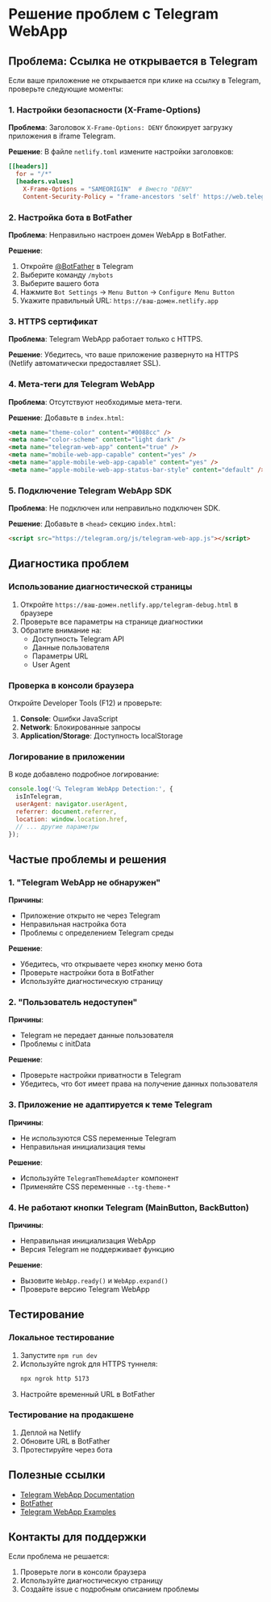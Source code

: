 # Решение проблем с Telegram WebApp

## Проблема: Ссылка не открывается в Telegram

Если ваше приложение не открывается при клике на ссылку в Telegram, проверьте следующие моменты:

### 1. Настройки безопасности (X-Frame-Options)

**Проблема**: Заголовок `X-Frame-Options: DENY` блокирует загрузку приложения в iframe Telegram.

**Решение**: В файле `netlify.toml` измените настройки заголовков:

```toml
[[headers]]
  for = "/*"
  [headers.values]
    X-Frame-Options = "SAMEORIGIN"  # Вместо "DENY"
    Content-Security-Policy = "frame-ancestors 'self' https://web.telegram.org https://telegram.org"
```

### 2. Настройка бота в BotFather

**Проблема**: Неправильно настроен домен WebApp в BotFather.

**Решение**:
1. Откройте [@BotFather](https://t.me/BotFather) в Telegram
2. Выберите команду `/mybots`
3. Выберите вашего бота
4. Нажмите `Bot Settings` → `Menu Button` → `Configure Menu Button`
5. Укажите правильный URL: `https://ваш-домен.netlify.app`

### 3. HTTPS сертификат

**Проблема**: Telegram WebApp работает только с HTTPS.

**Решение**: Убедитесь, что ваше приложение развернуто на HTTPS (Netlify автоматически предоставляет SSL).

### 4. Мета-теги для Telegram WebApp

**Проблема**: Отсутствуют необходимые мета-теги.

**Решение**: Добавьте в `index.html`:

```html
<meta name="theme-color" content="#0088cc" />
<meta name="color-scheme" content="light dark" />
<meta name="telegram-web-app" content="true" />
<meta name="mobile-web-app-capable" content="yes" />
<meta name="apple-mobile-web-app-capable" content="yes" />
<meta name="apple-mobile-web-app-status-bar-style" content="default" />
```

### 5. Подключение Telegram WebApp SDK

**Проблема**: Не подключен или неправильно подключен SDK.

**Решение**: Добавьте в `<head>` секцию `index.html`:

```html
<script src="https://telegram.org/js/telegram-web-app.js"></script>
```

## Диагностика проблем

### Использование диагностической страницы

1. Откройте `https://ваш-домен.netlify.app/telegram-debug.html` в браузере
2. Проверьте все параметры на странице диагностики
3. Обратите внимание на:
   - Доступность Telegram API
   - Данные пользователя
   - Параметры URL
   - User Agent

### Проверка в консоли браузера

Откройте Developer Tools (F12) и проверьте:

1. **Console**: Ошибки JavaScript
2. **Network**: Блокированные запросы
3. **Application/Storage**: Доступность localStorage

### Логирование в приложении

В коде добавлено подробное логирование:

```javascript
console.log('🔍 Telegram WebApp Detection:', {
  isInTelegram,
  userAgent: navigator.userAgent,
  referrer: document.referrer,
  location: window.location.href,
  // ... другие параметры
});
```

## Частые проблемы и решения

### 1. "Telegram WebApp не обнаружен"

**Причины**:
- Приложение открыто не через Telegram
- Неправильная настройка бота
- Проблемы с определением Telegram среды

**Решение**:
- Убедитесь, что открываете через кнопку меню бота
- Проверьте настройки бота в BotFather
- Используйте диагностическую страницу

### 2. "Пользователь недоступен"

**Причины**:
- Telegram не передает данные пользователя
- Проблемы с initData

**Решение**:
- Проверьте настройки приватности в Telegram
- Убедитесь, что бот имеет права на получение данных пользователя

### 3. Приложение не адаптируется к теме Telegram

**Причины**:
- Не используются CSS переменные Telegram
- Неправильная инициализация темы

**Решение**:
- Используйте `TelegramThemeAdapter` компонент
- Применяйте CSS переменные `--tg-theme-*`

### 4. Не работают кнопки Telegram (MainButton, BackButton)

**Причины**:
- Неправильная инициализация WebApp
- Версия Telegram не поддерживает функцию

**Решение**:
- Вызовите `WebApp.ready()` и `WebApp.expand()`
- Проверьте версию Telegram WebApp

## Тестирование

### Локальное тестирование

1. Запустите `npm run dev`
2. Используйте ngrok для HTTPS туннеля:
   ```bash
   npx ngrok http 5173
   ```
3. Настройте временный URL в BotFather

### Тестирование на продакшене

1. Деплой на Netlify
2. Обновите URL в BotFather
3. Протестируйте через бота

## Полезные ссылки

- [Telegram WebApp Documentation](https://core.telegram.org/bots/webapps)
- [BotFather](https://t.me/BotFather)
- [Telegram WebApp Examples](https://github.com/telegram-mini-apps)

## Контакты для поддержки

Если проблема не решается:
1. Проверьте логи в консоли браузера
2. Используйте диагностическую страницу
3. Создайте issue с подробным описанием проблемы 